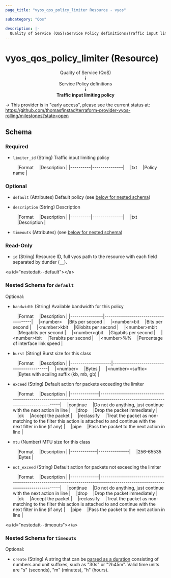```yaml
---
page_title: "vyos_qos_policy_limiter Resource - vyos"

subcategory: "Qos"

description: |- 
  Quality of Service (QoS)⯯Service Policy definitions⯯Traffic input limiting policy
---
```


# vyos_qos_policy_limiter (Resource)
<center>

Quality of Service (QoS)  
⯯  
Service Policy definitions  
⯯  
**Traffic input limiting policy**


</center>

-> This provider is in "early access", please see the current status at: https://github.com/thomasfinstad/terraform-provider-vyos-rolling/milestones?state=open

## Schema

### Required

- `limiter_id` (String) Traffic input limiting policy

    &emsp;|Format  &emsp;|Description  |
    |----------|---------------|
    &emsp;|txt     &emsp;|Policy name  |

### Optional

- `default` (Attributes) Default policy (see [below for nested schema](#nestedatt--default))
- `description` (String) Description

    &emsp;|Format  &emsp;|Description  |
    |----------|---------------|
    &emsp;|txt     &emsp;|Description  |
- `timeouts` (Attributes) (see [below for nested schema](#nestedatt--timeouts))

### Read-Only

- `id` (String) Resource ID, full vyos path to the resource with each field separated by dunder (`__`).

&lt;a id=&#34;nestedatt--default&#34;&gt;&lt;/a&gt;
### Nested Schema for `default`

Optional:

- `bandwidth` (String) Available bandwidth for this policy

    &emsp;|Format        &emsp;|Description                         |
    |----------------|--------------------------------------|
    &emsp;|&lt;number&gt;      &emsp;|Bits per second                     |
    &emsp;|&lt;number&gt;bit   &emsp;|Bits per second                     |
    &emsp;|&lt;number&gt;kbit  &emsp;|Kilobits per second                 |
    &emsp;|&lt;number&gt;mbit  &emsp;|Megabits per second                 |
    &emsp;|&lt;number&gt;gbit  &emsp;|Gigabits per second                 |
    &emsp;|&lt;number&gt;tbit  &emsp;|Terabits per second                 |
    &emsp;|&lt;number&gt;%%    &emsp;|Percentage of interface link speed  |
- `burst` (String) Burst size for this class

    &emsp;|Format            &emsp;|Description                             |
    |--------------------|------------------------------------------|
    &emsp;|&lt;number&gt;          &emsp;|Bytes                                   |
    &emsp;|&lt;number&gt;&lt;suffix&gt;  &emsp;|Bytes with scaling suffix (kb, mb, gb)  |
- `exceed` (String) Default action for packets exceeding the limiter

    &emsp;|Format      &emsp;|Description                                                                                                                   |
    |--------------|--------------------------------------------------------------------------------------------------------------------------------|
    &emsp;|continue    &emsp;|Do not do anything, just continue with the next action in line                                                                |
    &emsp;|drop        &emsp;|Drop the packet immediately                                                                                                   |
    &emsp;|ok          &emsp;|Accept the packet                                                                                                             |
    &emsp;|reclassify  &emsp;|Treat the packet as non-matching to the filter this action is attached to and continue with the next filter in line (if any)  |
    &emsp;|pipe        &emsp;|Pass the packet to the next action in line                                                                                    |
- `mtu` (Number) MTU size for this class

    &emsp;|Format     &emsp;|Description  |
    |-------------|---------------|
    &emsp;|256-65535  &emsp;|Bytes        |
- `not_exceed` (String) Default action for packets not exceeding the limiter

    &emsp;|Format      &emsp;|Description                                                                                                                   |
    |--------------|--------------------------------------------------------------------------------------------------------------------------------|
    &emsp;|continue    &emsp;|Do not do anything, just continue with the next action in line                                                                |
    &emsp;|drop        &emsp;|Drop the packet immediately                                                                                                   |
    &emsp;|ok          &emsp;|Accept the packet                                                                                                             |
    &emsp;|reclassify  &emsp;|Treat the packet as non-matching to the filter this action is attached to and continue with the next filter in line (if any)  |
    &emsp;|pipe        &emsp;|Pass the packet to the next action in line                                                                                    |


&lt;a id=&#34;nestedatt--timeouts&#34;&gt;&lt;/a&gt;
### Nested Schema for `timeouts`

Optional:

- `create` (String) A string that can be [parsed as a duration](https://pkg.go.dev/time#ParseDuration) consisting of numbers and unit suffixes, such as &#34;30s&#34; or &#34;2h45m&#34;. Valid time units are &#34;s&#34; (seconds), &#34;m&#34; (minutes), &#34;h&#34; (hours).  
